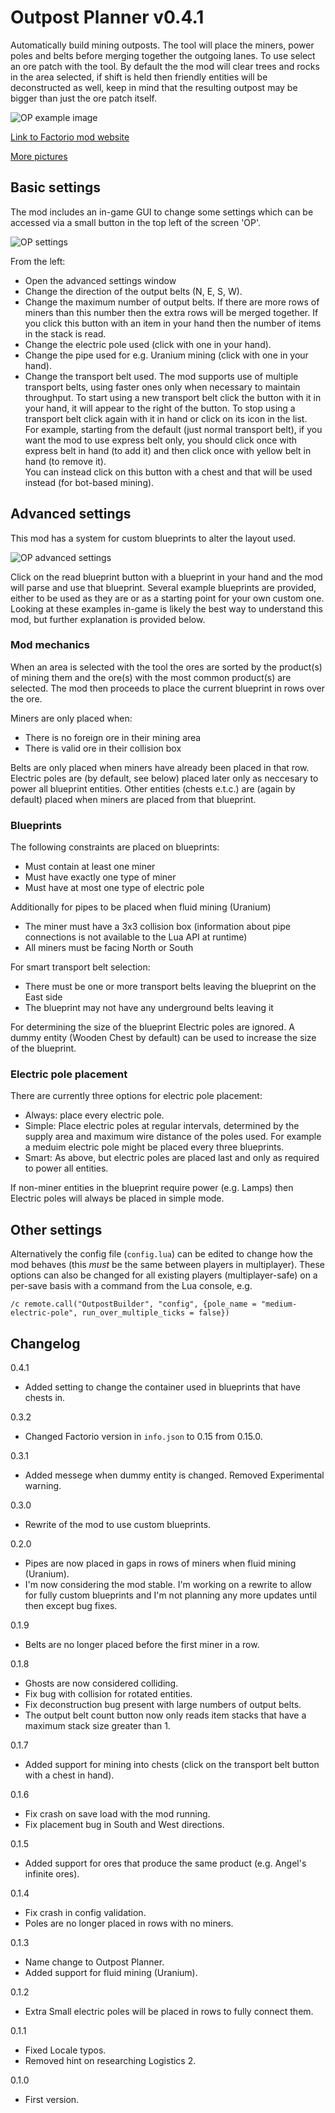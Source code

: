 # Outpost Planner v0.4.1

Automatically build mining outposts. The tool will place the miners, power poles and belts before merging together the outgoing lanes.
To use select an ore patch with the tool.
By default the the mod will clear trees and rocks in the area selected, if shift is held then friendly entities will be deconstructed as well, keep in mind that the resulting outpost may be bigger than just the ore patch itself.

![OP example image](http://i.imgur.com/tUoPH24.png)

[Link to Factorio mod website](https://mods.factorio.com/mods/bob809/OutpostPlanner)

[More pictures](http://imgur.com/a/w0vgh)


## Basic settings

The mod includes an in-game GUI to change some settings which can be accessed via a small button in the top left of the screen 'OP'.


![OP settings](http://imgur.com/sf5Jrtv.png)

From the left:

* Open the advanced settings window
* Change the direction of the output belts (N, E, S, W).
* Change the maximum number of output belts. If there are more rows of miners than this number then the extra rows will be merged together.
If you click this button with an item in your hand then the number of items in the stack is read.
* Change the electric pole used (click with one in your hand).
* Change the pipe used for e.g. Uranium mining (click with one in your hand).
* Change the transport belt used. The mod supports use of multiple transport belts, using faster ones only when necessary to maintain throughput.
To start using a new transport belt click the button with it in your hand, it will appear to the right of the button.
To stop using a transport belt click again with it in hand or click on its icon in the list.  
For example, starting from the default (just normal transport belt), if you want the mod to use express belt only, you should click once with express belt in hand (to add it) and then
click once with yellow belt in hand (to remove it).  
You can instead click on this button with a chest and that will be used instead (for bot-based mining).

## Advanced settings

This mod has a system for custom blueprints to alter the layout used.

![OP advanced settings](http://i.imgur.com/AIbiusm.png)

Click on the read blueprint button with a blueprint in your hand and the mod will parse and use that blueprint.
Several example blueprints are provided, either to be used as they are or as a starting point for your own custom one.
Looking at these examples in-game is likely the best way to understand this mod, but further explanation is provided below.


### Mod mechanics

When an area is selected with the tool the ores are sorted by the product(s) of mining them and the ore(s) with the most common product(s) are selected.
The mod then proceeds to place the current blueprint in rows over the ore.

Miners are only placed when:
* There is no foreign ore in their mining area
* There is valid ore in their collision box

Belts are only placed when miners have already been placed in that row.
Electric poles are (by default, see below) placed later only as neccesary to power all blueprint entities.
Other entities (chests e.t.c.) are (again by default) placed when miners are placed from that blueprint.

### Blueprints

The following constraints are placed on blueprints:
* Must contain at least one miner
* Must have exactly one type of miner
* Must have at most one type of electric pole

Additionally for pipes to be placed when fluid mining (Uranium)
* The miner must have a 3x3 collision box (information about pipe connections is not available to the Lua API at runtime)
* All miners must be facing North or South

For smart transport belt selection:
* There must be one or more transport belts leaving the blueprint on the East side
* The blueprint may not have any underground belts leaving it

For determining the size of the blueprint Electric poles are ignored. A dummy entity (Wooden Chest by default) can be used to increase the size of the blueprint.

### Electric pole placement

There are currently three options for electric pole placement:
* Always: place every electric pole.
* Simple: Place electric poles at regular intervals, determined by the supply area and maximum wire distance of the poles used. For example a meduim electric pole might be placed every three blueprints.
* Smart: As above, but electric poles are placed last and only as required to power all entities.

If non-miner entities in the blueprint require power (e.g. Lamps) then Electric poles will always be placed in simple mode.


## Other settings


Alternatively the config file (`config.lua`) can be edited to change how the mod behaves (this *must* be the same between players in multiplayer). These options can also be changed for all existing players (multiplayer-safe) on a per-save basis with a command from the Lua console, e.g.

    /c remote.call("OutpostBuilder", "config", {pole_name = "medium-electric-pole", run_over_multiple_ticks = false})

## Changelog

0.4.1

* Added setting to change the container used in blueprints that have chests in.

0.3.2

* Changed Factorio version in `info.json` to 0.15 from 0.15.0.

0.3.1

* Added messege when dummy entity is changed. Removed Experimental warning.

0.3.0

* Rewrite of the mod to use custom blueprints.

0.2.0

* Pipes are now placed in gaps in rows of miners when fluid mining (Uranium).
* I'm now considering the mod stable. I'm working on a rewrite to allow for fully custom blueprints and I'm not planning any more updates until then except bug fixes.

0.1.9

* Belts are no longer placed before the first miner in a row.

0.1.8

* Ghosts are now considered colliding.
* Fix bug with collision for rotated entities.
* Fix deconstruction bug present with large numbers of output belts.
* The output belt count button now only reads item stacks that have a maximum stack size greater than 1.

0.1.7

* Added support for mining into chests (click on the transport belt button with a chest in hand).

0.1.6

* Fix crash on save load with the mod running.
* Fix placement bug in South and West directions.

0.1.5

* Added support for ores that produce the same product (e.g. Angel's infinite ores).

0.1.4

* Fix crash in config validation.
* Poles are no longer placed in rows with no miners.

0.1.3

* Name change to Outpost Planner.
* Added support for fluid mining (Uranium).

0.1.2

* Extra Small electric poles will be placed in rows to fully connect them.

0.1.1

* Fixed Locale typos.
* Removed hint on researching Logistics 2.

0.1.0

* First version.
